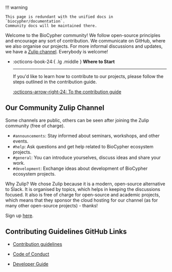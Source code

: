 !!! warning

    This page is redundant with the unified docs in `biocypher/documentation`.
    Community docs will be maintained there.

Welcome to the BioCypher community! We follow open-source principles and
encourage any sort of contribution. We communicate on GitHub, where we also
organise our projects. For more informal discussions and updates, we have a
[Zulip channel](https://biocypher.zulipchat.com). Everybody is welcome!

<div class="grid cards" markdown>

-   :octicons-book-24:{ .lg .middle } __Where to Start__

    ---

    If you'd like to learn how to contribute to our projects, please follow
    the steps outlined in the contribution guide.

    [:octicons-arrow-right-24: To the contribution guide](contribute.md)

</div>

## Our Community Zulip Channel

Some channels are public, others can be seen after joining the Zulip community
(free of charge).

- `#announcements`: Stay informed about seminars, workshops, and other events.
- `#help`: Ask questions and get help related to BioCypher ecosystem projects.
- `#general`: You can introduce yourselves, discuss ideas and share your work.
- `#development`: Exchange ideas about development of BioCypher ecosystem projects.

Why Zulip? We chose Zulip because it is a modern, open-source alternative to
Slack. It is organised by topics, which helps in keeping the discussions
focused. It also is free of charge for open-source and academic projects, which
means that they sponsor the cloud hosting for our channel (as for many other
open-source projects) - thanks!

Sign up [here](https://biocypher.zulipchat.com/).

## Contributing Guidelines GitHub Links

- [Contribution guidelines](https://github.com/biocypher/biocypher/blob/main/CONTRIBUTING.md)

- [Code of Conduct](https://github.com/biocypher/biocypher/blob/main/CODE_OF_CONDUCT.md)

- [Developer Guide](https://github.com/biocypher/biocypher/blob/main/DEVELOPER.md)
